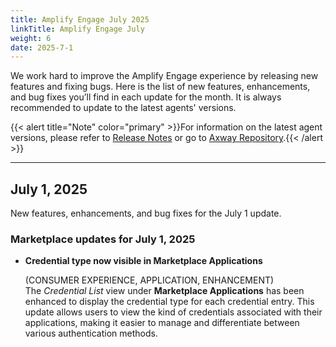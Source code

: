 ```yaml
---
title: Amplify Engage July 2025
linkTitle: Amplify Engage July
weight: 6
date: 2025-7-1
---
```

We work hard to improve the Amplify Engage experience by releasing new features and fixing bugs. Here is the list of new features, enhancements, and bug fixes you’ll find in each update for the month. It is always recommended to update to the latest agents' versions.

{{< alert title="Note" color="primary" >}}For information on the latest agent versions, please refer to [Release Notes](/docs/amplify_relnotes) or go to [Axway Repository](https://repository.axway.com/catalog?q=agents).{{< /alert >}}

---

## July 1, 2025

New features, enhancements, and bug fixes for the July 1 update.

### Marketplace updates for July 1, 2025

* **Credential type now visible in Marketplace Applications**

  (CONSUMER EXPERIENCE, APPLICATION, ENHANCEMENT)</br>
  The *Credential List* view under **Marketplace Applications** has been enhanced to display the credential type for each credential entry. This update allows users to view the kind of credentials associated with their applications, making it easier to manage and differentiate between various authentication methods.

